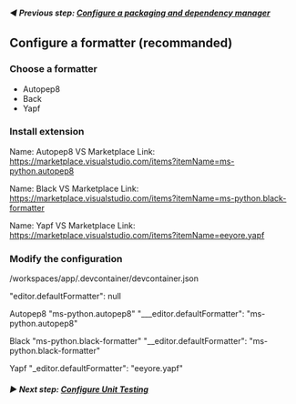 ######  **◀️ Previous step: [Configure a packaging and dependency manager](./01-configure-packaging-dependency-manager.md)**

## Configure a formatter (recommanded)

### Choose a formatter

- Autopep8
- Back
- Yapf

### Install extension

Name: Autopep8
VS Marketplace Link: https://marketplace.visualstudio.com/items?itemName=ms-python.autopep8

Name: Black
VS Marketplace Link: https://marketplace.visualstudio.com/items?itemName=ms-python.black-formatter

Name: Yapf
VS Marketplace Link: https://marketplace.visualstudio.com/items?itemName=eeyore.yapf

### Modify the configuration

/workspaces/app/.devcontainer/devcontainer.json

"editor.defaultFormatter": null

Autopep8 "ms-python.autopep8"
"___editor.defaultFormatter": "ms-python.autopep8"

Black "ms-python.black-formatter"
"__editor.defaultFormatter": "ms-python.black-formatter"

Yapf
"_editor.defaultFormatter": "eeyore.yapf"

###### **▶ Next step: [Configure Unit Testing](./03-configure-unit-testing.md)**
